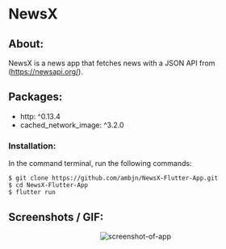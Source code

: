 # NewsX

## About:

NewsX is a news app that fetches news with a JSON API from (https://newsapi.org/).

## Packages:

<ul>
<li>  http: ^0.13.4 </li>
<li>  cached_network_image: ^3.2.0 </li>
</ul>

### Installation:

In the command terminal, run the following commands:

    $ git clone https://github.com/ambjn/NewsX-Flutter-App.git
    $ cd NewsX-Flutter-App
    $ flutter run

## Screenshots / GIF:

<center> <img src = screenshots/1.gif alt='screenshot-of-app'> </center>
